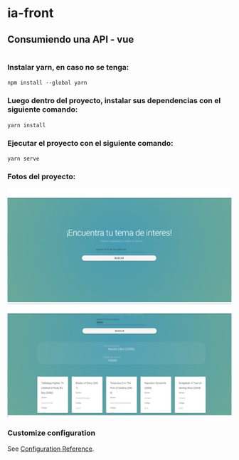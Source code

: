 # ia-front

## Consumiendo una API - vue
```
```
### Instalar yarn, en caso no se tenga:

```
npm install --global yarn
```

### Luego dentro del proyecto, instalar sus dependencias con el siguiente comando:
```
yarn install
```

### Ejecutar el proyecto con el siguiente comando:
```
yarn serve
```
### Fotos del proyecto:
<img src="https://github.com/MssLune/recommender-movie-front/blob/main/src/assets/readme/front1.png?raw=true">
<img src="https://github.com/MssLune/recommender-movie-front/blob/main/src/assets/readme/front2.png?raw=true"> 

### Customize configuration
See [Configuration Reference](https://cli.vuejs.org/config/).
